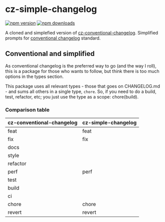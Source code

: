 # cz-simple-changelog

[![npm version](https://img.shields.io/npm/v/cz-simple-changelog.svg?style=flat-square)](https://www.npmjs.org/package/cz-simple-changelog)
[![npm downloads](https://img.shields.io/npm/dm/cz-simple-changelog.svg?style=flat-square)](http://npm-stat.com/charts.html?package=cz-simple-changelog&from=2015-08-01)

A cloned and simplefied version of [cz-conventional-changelog](https://github.com/commitizen/cz-conventional-changelog). Simplified prompts for [conventional changelog](https://github.com/conventional-changelog/conventional-changelog) standard.

## Conventional and simplified
As conventional changelog is the preferred way to go (and the way I roll), this is a package for those who wants to follow, but think there is too much options in the types section.

This package uses all relevant types - those that goes on CHANGELOG.md - and sums all others in a single type, `chore`. So, if you need to do a build, test, refactor, etc; you just use the type as a scope: chore(build).

### Comparison table
cz-conventional-changelog | cz-simple-changelog
--|--
feat | feat
fix | fix
docs | 
style | 
refactor | 
perf | perf
test | 
build | 
ci | 
chore | chore
revert | revert
